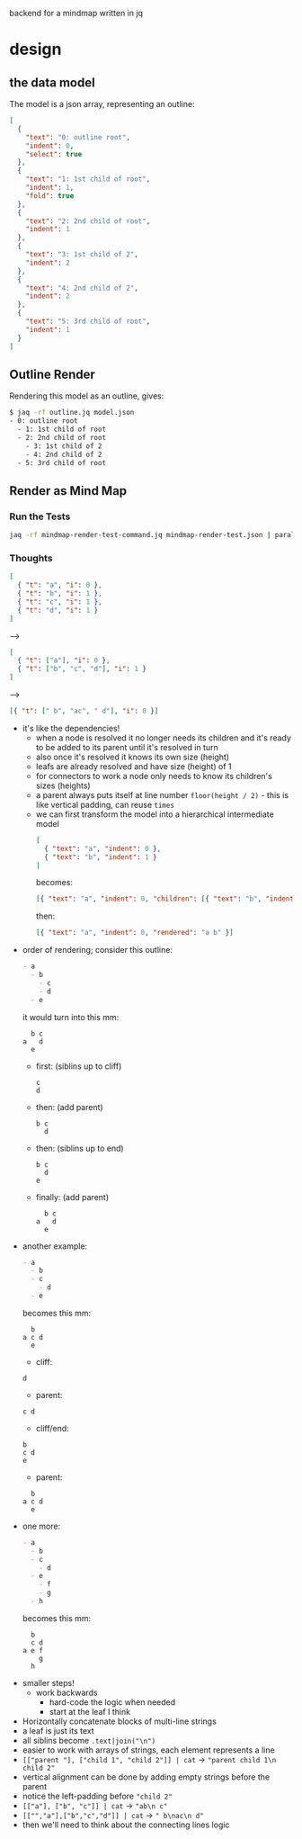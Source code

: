 backend for a mindmap written in jq

# design

## the data model

The model is a json array, representing an outline:

```json
[
  {
    "text": "0: outline root",
    "indent": 0,
    "select": true
  },
  {
    "text": "1: 1st child of root",
    "indent": 1,
    "fold": true
  },
  {
    "text": "2: 2nd child of root",
    "indent": 1
  },
  {
    "text": "3: 1st child of 2",
    "indent": 2
  },
  {
    "text": "4: 2nd child of 2",
    "indent": 2
  },
  {
    "text": "5: 3rd child of root",
    "indent": 1
  }
]
```

## Outline Render

Rendering this model as an outline, gives:

```sh
$ jaq -rf outline.jq model.json
- 0: outline root
  - 1: 1st child of root
  - 2: 2nd child of root
    - 3: 1st child of 2
    - 4: 2nd child of 2
  - 5: 3rd child of root
```

## Render as Mind Map

### Run the Tests

```sh
jaq -rf mindmap-render-test-command.jq mindmap-render-test.json | parallel
```

### Thoughts

```json
[
  { "t": "a", "i": 0 },
  { "t": "b", "i": 1 },
  { "t": "c", "i": 1 },
  { "t": "d", "i": 1 }
]
```

-->

```json
[
  { "t": ["a"], "i": 0 },
  { "t": ["b", "c", "d"], "i": 1 }
]
```

-->

```json
[{ "t": [" b", "ac", " d"], "i": 0 }]
```

- it's like the dependencies!
  - when a node is resolved it no longer needs its children and it's ready to be added to its parent until it's resolved in turn
  - also once it's resolved it knows its own size (height)
  - leafs are already resolved and have size (height) of 1
  - for connectors to work a node only needs to know its children's sizes (heights)
  - a parent always puts itself at line number `floor(height / 2)` - this is like vertical padding, can reuse `times`
  - we can first transform the model into a hierarchical intermediate model
    ```json
    [
      { "text": "a", "indent": 0 },
      { "text": "b", "indent": 1 }
    ]
    ```
    becomes:
    ```json
    [{ "text": "a", "indent": 0, "children": [{ "text": "b", "indent": 1 }] }]
    ```
    then:
    ```json
    [{ "text": "a", "indent": 0, "rendered": "a b" }]
    ```
- order of rendering; consider this outline:
  ```md
  - a
    - b
      - c
      - d
    - e
  ```
  it would turn into this mm:
  ```
    b c
  a   d
    e
  ```
  - first: (siblins up to cliff)
    ```
    c
    d
    ```
  - then: (add parent)
    ```
    b c
      d
    ```
  - then: (siblins up to end)
    ```
    b c
      d
    e
    ```
  - finally: (add parent)
    ```
      b c
    a   d
      e
    ```
- another example:
  ```md
  - a
    - b
    - c
      - d
    - e
  ```
  becomes this mm:
  ```
    b
  a c d
    e
  ```
  - cliff:
  ```
  d
  ```
  - parent:
  ```
  c d
  ```
  - cliff/end:
  ```
  b
  c d
  e
  ```
  - parent:
  ```
    b
  a c d
    e
  ```
- one more:
  ```md
  - a
    - b
    - c
      - d
    - e
      - f
      - g
    - h
  ```
  becomes this mm:
  ```
    b
    c d
  a e f
      g
    h
  ```
- smaller steps!
  - work backwards
    - hard-code the logic when needed
    - start at the leaf I think
- Horizontally concatenate blocks of multi-line strings
- a leaf is just its text
- all siblins become `.text|join("\n")`
- easier to work with arrays of strings, each element represents a line
- `[["parent "], ["child 1", "child 2"]] | cat` -> `"parent child 1\n child 2"`
- vertical alignment can be done by adding empty strings before the parent
- notice the left-padding before `"child 2"`
- `[["a"], ["b", "c"]] | cat` -> `"ab\n c"`
- `[["","a"],["b","c","d"]] | cat` -> `" b\nac\n d"`
- then we'll need to think about the connecting lines logic
